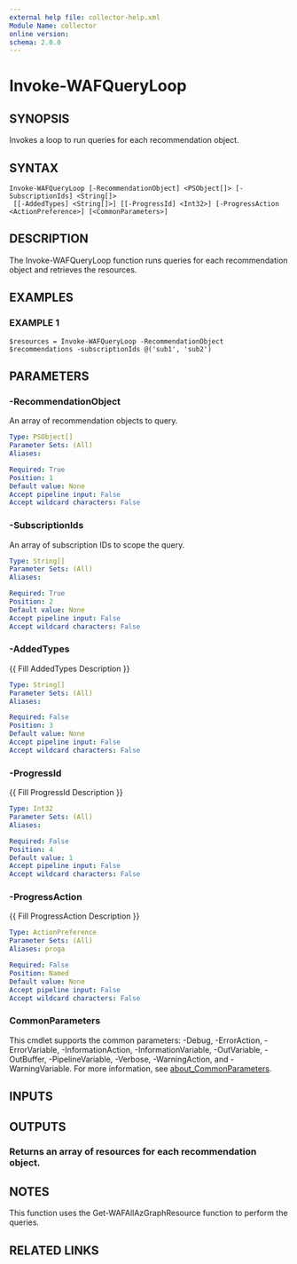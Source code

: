 ```yaml
---
external help file: collector-help.xml
Module Name: collector
online version:
schema: 2.0.0
---
```


# Invoke-WAFQueryLoop

## SYNOPSIS
Invokes a loop to run queries for each recommendation object.

## SYNTAX

```
Invoke-WAFQueryLoop [-RecommendationObject] <PSObject[]> [-SubscriptionIds] <String[]>
 [[-AddedTypes] <String[]>] [[-ProgressId] <Int32>] [-ProgressAction <ActionPreference>] [<CommonParameters>]
```

## DESCRIPTION
The Invoke-WAFQueryLoop function runs queries for each recommendation object and retrieves the resources.

## EXAMPLES

### EXAMPLE 1
```
$resources = Invoke-WAFQueryLoop -RecommendationObject $recommendations -subscriptionIds @('sub1', 'sub2')
```

## PARAMETERS

### -RecommendationObject
An array of recommendation objects to query.

```yaml
Type: PSObject[]
Parameter Sets: (All)
Aliases:

Required: True
Position: 1
Default value: None
Accept pipeline input: False
Accept wildcard characters: False
```

### -SubscriptionIds
An array of subscription IDs to scope the query.

```yaml
Type: String[]
Parameter Sets: (All)
Aliases:

Required: True
Position: 2
Default value: None
Accept pipeline input: False
Accept wildcard characters: False
```

### -AddedTypes
{{ Fill AddedTypes Description }}

```yaml
Type: String[]
Parameter Sets: (All)
Aliases:

Required: False
Position: 3
Default value: None
Accept pipeline input: False
Accept wildcard characters: False
```

### -ProgressId
{{ Fill ProgressId Description }}

```yaml
Type: Int32
Parameter Sets: (All)
Aliases:

Required: False
Position: 4
Default value: 1
Accept pipeline input: False
Accept wildcard characters: False
```

### -ProgressAction
{{ Fill ProgressAction Description }}

```yaml
Type: ActionPreference
Parameter Sets: (All)
Aliases: proga

Required: False
Position: Named
Default value: None
Accept pipeline input: False
Accept wildcard characters: False
```

### CommonParameters
This cmdlet supports the common parameters: -Debug, -ErrorAction, -ErrorVariable, -InformationAction, -InformationVariable, -OutVariable, -OutBuffer, -PipelineVariable, -Verbose, -WarningAction, and -WarningVariable. For more information, see [about_CommonParameters](http://go.microsoft.com/fwlink/?LinkID=113216).

## INPUTS

## OUTPUTS

### Returns an array of resources for each recommendation object.
## NOTES
This function uses the Get-WAFAllAzGraphResource function to perform the queries.

## RELATED LINKS

